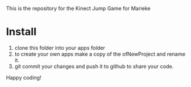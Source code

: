 This is the repository for the Kinect Jump Game for Marieke

Install
=======
1. clone this folder into your apps folder
2. to create your own apps make a copy of the ofNewProject and rename it.
3. git commit your changes and push it to github to share your code.

Happy coding!

